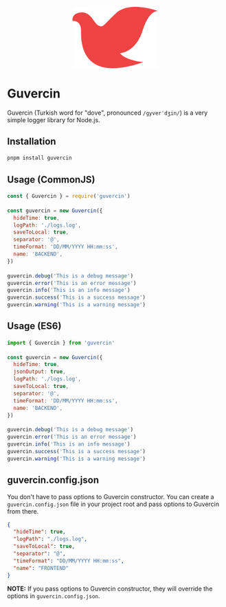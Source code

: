 <p align="center">
  <img src="https://github.com/guvercinjs/.github/blob/main/guvercin.svg" width="200">
</p>

# Guvercin

Guvercin (Turkish word for "dove", pronounced `/ɡyverˈdʒin/`) is a very simple logger library for Node.js.

## Installation

```bash
pnpm install guvercin
```

## Usage (CommonJS)

```javascript
const { Guvercin } = require('guvercin')

const guvercin = new Guvercin({
  hideTime: true,
  logPath: './logs.log',
  saveToLocal: true,
  separator: '@',
  timeFormat: 'DD/MM/YYYY HH:mm:ss',
  name: 'BACKEND',
})

guvercin.debug('This is a debug message')
guvercin.error('This is an error message')
guvercin.info('This is an info message')
guvercin.success('This is a success message')
guvercin.warning('This is a warning message')
```

## Usage (ES6)

```javascript
import { Guvercin } from 'guvercin'

const guvercin = new Guvercin({
  hideTime: true,
  jsonOutput: true,
  logPath: './logs.log',
  saveToLocal: true,
  separator: '@',
  timeFormat: 'DD/MM/YYYY HH:mm:ss',
  name: 'BACKEND',
})

guvercin.debug('This is a debug message')
guvercin.error('This is an error message')
guvercin.info('This is an info message')
guvercin.success('This is a success message')
guvercin.warning('This is a warning message')
```

## guvercin.config.json

You don't have to pass options to Guvercin constructor. You can create a `guvercin.config.json` file in your project root and pass options to Guvercin from there.

```json
{
  "hideTime": true,
  "logPath": "./logs.log",
  "saveToLocal": true,
  "separator": "@",
  "timeFormat": "DD/MM/YYYY HH:mm:ss",
  "name": "FRONTEND"
}
```

**NOTE:** If you pass options to Guvercin constructor, they will override the options in `guvercin.config.json`.
